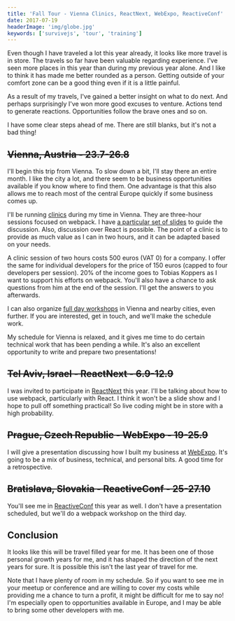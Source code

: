 ```yaml
---
title: 'Fall Tour - Vienna Clinics, ReactNext, WebExpo, ReactiveConf'
date: 2017-07-19
headerImage: 'img/globe.jpg'
keywords: ['survivejs', 'tour', 'training']
---
```


Even though I have traveled a lot this year already, it looks like more travel is in store. The travels so far have been valuable regarding experience. I've seen more places in this year than during my previous year alone. And I like to think it has made me better rounded as a person. Getting outside of your comfort zone can be a good thing even if it is a little painful.

As a result of my travels, I've gained a better insight on what to do next. And perhaps surprisingly I've won more good excuses to venture. Actions tend to generate reactions. Opportunities follow the brave ones and so on.

I have some clear steps ahead of me. There are still blanks, but it's not a bad thing!

## ~~Vienna, Austria - 23.7-26.8~~

I'll begin this trip from Vienna. To slow down a bit, I'll stay there an entire month. I like the city a lot, and there seem to be business opportunities available if you know where to find them. One advantage is that this also allows me to reach most of the central Europe quickly if some business comes up.

I'll be running [clinics](/clinic/) during my time in Vienna. They are three-hour sessions focused on webpack. I have [a particular set of slides](https://presentations.survivejs.com/webpack-the-good-parts/) to guide the discussion. Also, discussion over React is possible. The point of a clinic is to provide as much value as I can in two hours, and it can be adapted based on your needs.

A clinic session of two hours costs 500 euros (VAT 0) for a company. I offer the same for individual developers for the price of 150 euros (capped to four developers per session). 20% of the income goes to Tobias Koppers as I want to support his efforts on webpack. You'll also have a chance to ask questions from him at the end of the session. I'll get the answers to you afterwards.

I can also organize [full day workshops](/workshop/) in Vienna and nearby cities, even further. If you are interested, get in touch, and we'll make the schedule work.

My schedule for Vienna is relaxed, and it gives me time to do certain technical work that has been pending a while. It's also an excellent opportunity to write and prepare two presentations!

## ~~Tel Aviv, Israel - ReactNext - 6.9-12.9~~

I was invited to participate in [ReactNext](http://react-next.com/) this year. I'll be talking about how to use webpack, particularly with React. I think it won't be a slide show and I hope to pull off something practical! So live coding might be in store with a high probability.

## ~~Prague, Czech Republic - WebExpo - 19-25.9~~

I will give a presentation discussing how I built my business at [WebExpo](https://www.webexpo.net/). It's going to be a mix of business, technical, and personal bits. A good time for a retrospective.

## ~~Bratislava, Slovakia - ReactiveConf - 25-27.10~~

You'll see me in [ReactiveConf](https://reactiveconf.com/) this year as well. I don't have a presentation scheduled, but we'll do a webpack workshop on the third day.

## Conclusion

It looks like this will be travel filled year for me. It has been one of those personal growth years for me, and it has shaped the direction of the next years for sure. It is possible this isn't the last year of travel for me.

Note that I have plenty of room in my schedule. So if you want to see me in your meetup or conference and are willing to cover my costs while providing me a chance to turn a profit, it might be difficult for me to say no! I'm especially open to opportunities available in Europe, and I may be able to bring some other developers with me.
